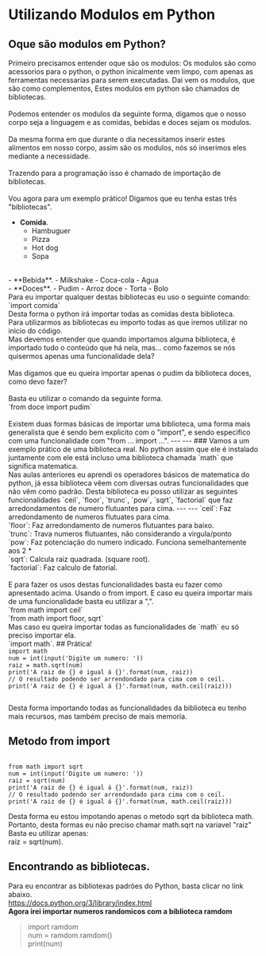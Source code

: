 # Utilizando Modulos em Python

## Oque são modulos em Python?
Primeiro precisamos entender oque são os modulos:
Os modulos são como acessorios para o python, o python inicalmente vem limpo, com apenas as ferramentas necessarias para serem executadas. Dai vem os modulos, que são como complementos, Estes modulos em python são chamados de bibliotecas.
<br>
<br>
Podemos entender os modulos da seguinte forma, digamos que o nosso corpo seja a linguagem e as comidas, bebidas e doces sejam os modulos.
<br>
<br>
Da mesma forma em que durante o dia necessitamos inserir estes alimentos em nosso corpo, assim são os modulos, nós só inserimos eles mediante a necessidade.
<br>
<br>
Trazendo para a programação isso é chamado de importação de bibliotecas.
<br>
<br>
Vou agora para um exemplo prático! Digamos que eu tenha estas três "bibliotecas".
- **Comida**.
	- Hambuguer
  - Pizza
  - Hot dog
  - Sopa
<br>
- **Bebida**.
	- Milkshake
  - Coca-cola
  - Agua
<br>
- **Doces**.
	- Pudim
  - Arroz doce
  - Torta
  - Bolo
<br>
Para eu importar qualquer destas bibliotecas eu uso o seguinte comando:
<br>
`import comida`
  <br>
Desta forma o python irá importar todas as comidas desta biblioteca.
<br>
Para utilizarmos as bibliotecas eu importo todas as que iremos utilizar no inicio do código.
<br>
Mas devemos entender que quando importamos alguma biblioteca, é importado tudo 
o conteúdo que há nela, mas... como fazemos se nós quisermos apenas uma funcionalidade dela?
<br><br>
Mas digamos que eu queira importar apenas o pudim da biblioteca doces, como devo fazer?
<br><br>
Basta eu utilizar o comando da seguinte forma.
<br>
`from doce import pudim`
<br><br>
Existem duas formas básicas de importar uma biblioteca, uma forma mais generalista que é sendo bem explicito com o "import", e sendo especifico com uma funcionalidade com "from ... import ...".
--- ---
### Vamos a um exemplo prático de uma biblioteca real.
No python assim que ele é instalado juntamente com ele está incluso uma biblioteca chamada `math` que significa matematica.
<br>
Nas aulas anteriores eu aprendi os operadores básicos de matematica do python, já essa biblioteca vêem com diversas outras funcionalidades que não vêm como padrão. Desta biblioteca eu posso utilizar as seguintes funcionalidades `ceil`, `floor`, `trunc`, `pow`, `sqrt`, `factorial` que faz arredondamentos de numero flutuantes para cima.
---  ---
`ceil`: Faz arredondamento de numeros flutuates para cima.
<br>
`floor`: Faz arredondamento de numeros flutuantes para baixo.
<br>
`trunc`: Trava numeros flutuantes, não considerando a virgula/ponto
<br>
`pow`: Faz potenciação do numero indicado. Funciona semelhantemente aos 2 *
<br>
`sqrt`: Calcula raiz quadrada. (square root).
<br>
`factorial`: Faz calculo de fatorial.
<br>
<br>
E para fazer os usos destas funcionalidades basta eu fazer como apresentado acima. Usando o from import. E caso eu queira importar mais de uma funcionalidade basta eu utilizar a ",".
<br>
`from math import ceil`
<br>
`from math import floor, sqrt`
<br> Mas caso eu queira importar todas as funcionalidades de `math` eu só preciso importar ela.
<br>
`import math`.
## Prática!
<code>
import math
num = int(input('Digite um numero: '))
raiz = math.sqrt(num)
print('A raiz de {} é igual á {}'.format(num, raiz))
// O resultado podendo ser arrendondado para cima com o ceil.
print('A raiz de {} é igual á {}'.format(num, math.ceil(raiz)))
 </code>
 
Desta forma importando todas as funcionalidades da biblioteca eu tenho mais recursos, mas também preciso de mais memoria.

## Metodo from import
<code>
from math import sqrt
num = int(input('Digite um numero: '))
raiz = sqrt(num)
print('A raiz de {} é igual á {}'.format(num, raiz))
// O resultado podendo ser arrendondado para cima com o ceil.
print('A raiz de {} é igual á {}'.format(num, math.ceil(raiz)))
</code>

Desta forma eu estou impotando apenas o metodo sqrt da biblioteca math.<br>
Portanto, desta formas eu não preciso chamar math.sqrt na variavel "raiz" <br>
Basta eu utilizar apenas:<br>
raiz = sqrt(num).

## Encontrando as bibliotecas.
Para eu encontrar as bibliotexas padrões do Python, basta clicar no link abaixo.<br>
https://docs.python.org/3/library/index.html <br>
**Agora irei importar numeros randomicos com a biblioteca ramdom**

<blockquote>
import ramdom<br>
num = ramdom.ramdom()<br>
print(num)<br>
</blockquote>